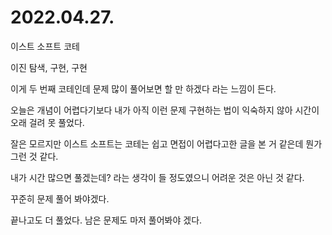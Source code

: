 # 2022.04.27.

이스트 소프트 코테

이진 탐색, 구현, 구현

이게 두 번째 코테인데 문제 많이 풀어보면 할 만 하겠다 라는 느낌이 든다.

오늘은 개념이 어렵다기보다 내가 아직 이런 문제 구현하는 법이 익숙하지 않아 시간이 오래 걸려 못 풀었다.

잘은 모르지만 이스트 소프트는 코테는 쉽고 면접이 어렵다고한 글을 본 거 같은데 뭔가 그런 것 같다.

내가 시간 많으면 풀겠는데? 라는 생각이 들 정도였으니 어려운 것은 아닌 것 같다.

꾸준히 문제 풀어 봐야겠다.

끝나고도 더 풀었다. 남은 문제도 마저 풀어봐야 겠다.
